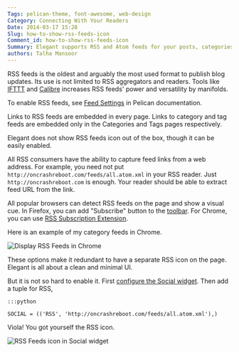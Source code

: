 ```yaml
---
Tags: pelican-theme, font-awesome, web-design
Category: Connecting With Your Readers
Date: 2014-03-17 15:28
Slug: how-to-show-rss-feeds-icon
Comment_id: how-to-show-rss-feeds-icon
Summary: Elegant supports RSS and Atom feeds for your posts, categories and tags
authors: Talha Mansoor
---
```


RSS feeds is the oldest and arguably the most used format to publish blog
updates. Its use is not limited to RSS
aggregators <!-- yaspeller ignore -->
and readers. Tools like
[IFTTT](https://ifttt.com/recipes?channel=feed) and
[Calibre](http://manual.calibre-ebook.com/news.html) <!-- yaspeller ignore -->
increases RSS feeds' power
and versatility by manifolds.

To enable RSS feeds, see [Feed
Settings](http://docs.getpelican.com/en/latest/settings.html#feed-settings) in
Pelican documentation.

Links to RSS feeds are embedded in every page. Links to category and tag
feeds are embedded only in the Categories and Tags pages respectively.

Elegant does not show RSS feeds icon out of the box, though it can be easily
enabled.

All RSS consumers have the ability to capture feed links from a web address.
For example, you need not put `http://oncrashreboot.com/feeds/all.atom.xml` in
your RSS reader. Just `http://oncrashreboot.com` is enough. Your reader should
be able to extract feed URL from the link.

All popular browsers can detect RSS feeds on the page and show a visual cue. In
Firefox, you can add "Subscribe" button to the
[toolbar](https://support.mozilla.org/en-US/kb/customize-firefox-controls-buttons-and-toolbars?redirectlocale=en-US&redirectslug=How+to+customize+the+toolbar).
For Chrome, you can use [RSS Subscription
Extension](https://chrome.google.com/webstore/detail/rss-subscription-extensio/nlbjncdgjeocebhnmkbbbdekmmmcbfjd).

Here is an example of my category feeds in Chrome.

![Display RSS Feeds in Chrome]({static}/images/rss-feeds-chrome-category-feeds.png)

These options make it redundant to have a separate RSS icon on the page.
Elegant is all about a clean and minimal UI.

But it is not so hard to enable it. First [configure the Social
widget](how-to-display-your-social-media-profiles). Then add a tuple for RSS,

    :::python

    SOCIAL = (('RSS', 'http://oncrashreboot.com/feeds/all.atom.xml'),)

Viola! You got yourself the RSS icon.

![RSS Feeds icon in Social widget]({static}/images/rss-feeds-icon-social-widget.png)
